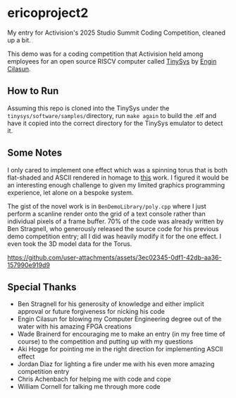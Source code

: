 # ericoproject2
My entry for Activision's 2025 Studio Summit Coding Competition, cleaned up a bit.

This demo was for a coding competition that Activision held among employees for an open source RISCV computer called [TinySys](https://github.com/ecilasun/tinysys) by [Engin Cilasun](https://github.com/ecilasun). 

## How to Run
Assuming this repo is cloned into the TinySys under the `tinysys/software/samples/`directory, run `make again` to build the .elf and have it copied into the correct directory for the TinySys emulator to detect it. 

## Some Notes
I only cared to implement one effect which was a spinning torus that is both flat-shaded and ASCII rendered in homage to [this](https://www.a1k0n.net/2011/07/20/donut-math.html) work. I figured it would be an interesting enough challenge to given my limited graphics programming experience, let alone on a bespoke system. 

The gist of the novel work is in `BenDemoLibrary/poly.cpp` where I just perform a scanline render onto the grid of a text console rather than individual pixels of a frame buffer. 70% of the code was already written by Ben Stragnell, who generously released the source code for his previous demo competition entry; all I did was heavily modify it for the one effect. I even took the 3D model data for the Torus.



https://github.com/user-attachments/assets/3ec02345-0df1-42db-aa36-157990e919d9


## Special Thanks

* Ben Stragnell for his generosity of knowledge and either implicit approval or future forgiveness for nicking his code
* Engin Cilasun for blowing my Computer Engineering degree out of the water with his amazing FPGA creations
* Wade Brainerd for encouraging me to make an entry (in my free time of course) to the competition and putting up with my questions
* Aki Hogge for pointing me in the right direction for implementing ASCII effect
* Jordan Diaz for lighting a fire under me with his even more amazing competition entry
* Chris Achenbach for helping me with code and cope
* William Cornell for talking me through more code
